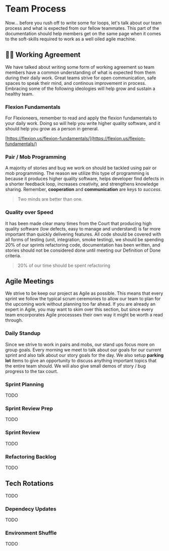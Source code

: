 # Team Process

Now... before you rush off to write some for loops, let's talk about our team process and what is expected from our fellow teammates.  This part of the documentation should help members get on the same page when it comes to the soft-skills required to work as a well oiled agile machine.

## 🤝🏿 Working Agreement

We have talked about writing some form of working agreement so team members have a common understanding of what is expected from them during their daily work.  Great teams strive for open communication, safe spaces to speak their mind, and continous improvement in process.  Embracing some of the following ideologies will help grow and sustain a healthy team.

### Flexion Fundamentals

For Flexioneers, remember to read and apply the flexion fundamentals to your daily work.  Doing so will help you write higher quality software, and it should help you grow as a person in general.

[https://flexion.us/flexion-fundamentals/](https://flexion.us/flexion-fundamentals/)

### Pair / Mob Programming

A majority of stories and bug we work on should be tackled using pair or mob programming.  The reason we utilize this type of programming is because it produces higher quality software, helps developer find defects in a shorter feedback loop, increases creativity, and strengthens knowledge sharing.  Remember, **cooperation** and **communication** are keys to *success*. 

> Two minds are better than one.

### Quality over Speed

It has been made clear many times from the Court that producing high quality software (low defects, easy to manage and understand) is far more important than quickly delivering features.  All code should be covered with all forms of testing (unit, integration, smoke testing), we should be spending 20% of our sprints refactoring code, documentation has been written, and stories should not be considered done until meeting our Definition of Done criteria.

> 20% of our time should be spent refactoring

## Agile Meetings

We strive to be keep our project as Agile as possible.  This means that every sprint we follow the typical scrum ceremonies to allow our team to plan for the upcoming work without planning too far ahead.  If you are already an expert in Agile, you may want to skim over this section, but since every team encorporates Agile processses their own way it might be worth a read through.

### Daily Standup

Since we strive to work in pairs and mobs, our stand ups focus more on group goals.  Every morning we meet to talk about our goals for our current sprint and also talk about our story goals for the day.  We also setup **parking lot** items to give an opportunity to discuss anything important topics that the entire team should.  We will also give small demos of story / bug progress to the tax court.

### Sprint Planning 

TODO

### Sprint Review Prep

TODO

### Sprint Review

TODO

### Refactoring Backlog

TODO

## Tech Rotations

TODO

### Dependecy Updates

TODO

### Environment Shuffle

TODO